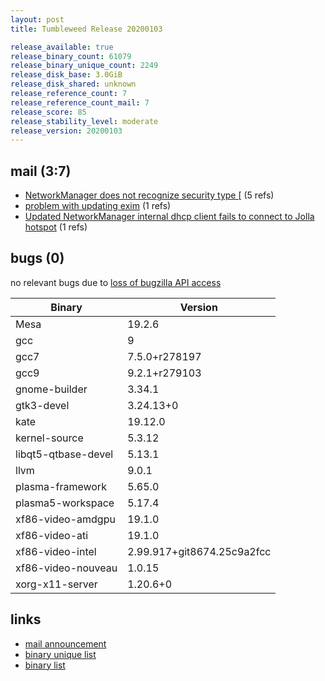 ```yaml
---
layout: post
title: Tumbleweed Release 20200103

release_available: true
release_binary_count: 61079
release_binary_unique_count: 2249
release_disk_base: 3.0GiB
release_disk_shared: unknown
release_reference_count: 7
release_reference_count_mail: 7
release_score: 85
release_stability_level: moderate
release_version: 20200103
---
```


## mail (3:7)

- [NetworkManager does not recognize security type \[](https://lists.opensuse.org/opensuse-factory/2020-01/msg00042.html) (5 refs)
- [problem with updating exim](https://lists.opensuse.org/opensuse-factory/2020-01/msg00041.html) (1 refs)
- [Updated NetworkManager internal dhcp client fails to connect to Jolla hotspot](https://lists.opensuse.org/opensuse-factory/2020-01/msg00105.html) (1 refs)

## bugs (0)

<!--more-->

no relevant bugs due to [loss of bugzilla API access](https://bugzilla.opensuse.org/show_bug.cgi?id=1157722)

Binary | Version
--- | ---
Mesa | 19.2.6
gcc | 9
gcc7 | 7.5.0+r278197
gcc9 | 9.2.1+r279103
gnome-builder | 3.34.1
gtk3-devel | 3.24.13+0
kate | 19.12.0
kernel-source | 5.3.12
libqt5-qtbase-devel | 5.13.1
llvm | 9.0.1
plasma-framework | 5.65.0
plasma5-workspace | 5.17.4
xf86-video-amdgpu | 19.1.0
xf86-video-ati | 19.1.0
xf86-video-intel | 2.99.917+git8674.25c9a2fcc
xf86-video-nouveau | 1.0.15
xorg-x11-server | 1.20.6+0

## links

- [mail announcement](https://lists.opensuse.org/opensuse-factory/2020-01/msg00040.html)
- [binary unique list](http://download.opensuse.org/history/20200103/rpm.unique.list)
- [binary list](http://download.opensuse.org/history/20200103/rpm.list)
